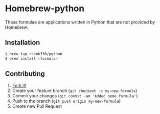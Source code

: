 # Homebrew-python

These formulae are applications written in Python that are not provided by Homebrew.

## Installation

```bash
$ brew tap rsenk330/python
$ brew install <formula>
```

## Contributing

1. [Fork it!](https://help.github.com/articles/fork-a-repo)
2. Create your feature branch (`git checkout -b my-new-formula`)
3. Commit your changes (`git commit -am 'Added some formula'`)
4. Push to the branch (`git push origin my-new-formula`)
5. Create new Pull Request
